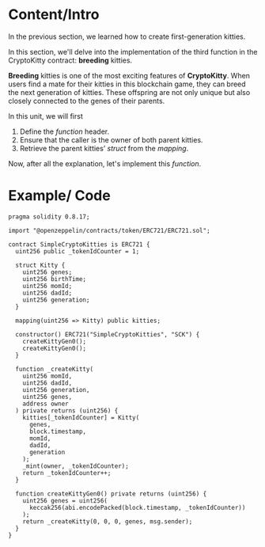 # Content/Intro

In the previous section, we learned how to create first-generation kitties. 

In this section, we'll delve into the implementation of the third function in the CryptoKitty contract: **breeding** kitties.

**Breeding** kitties is one of the most exciting features of **CryptoKitty**. When users find a mate for their kitties in this blockchain game, they can breed the next generation of kitties. These offspring are not only unique but also closely connected to the genes of their parents.

In this unit, we will first

1. Define the *function* header.
2. Ensure that the caller is the owner of both parent kitties.
3. Retrieve the parent kitties’ *struct* from the *mapping*.

Now, after all the explanation, let's implement this *function*.

# Example/ Code

```solidity
pragma solidity 0.8.17;

import "@openzeppelin/contracts/token/ERC721/ERC721.sol";

contract SimpleCryptoKitties is ERC721 {
  uint256 public _tokenIdCounter = 1;

  struct Kitty {
    uint256 genes;
    uint256 birthTime;
    uint256 momId;
    uint256 dadId;
    uint256 generation;
  }

  mapping(uint256 => Kitty) public kitties;

  constructor() ERC721("SimpleCryptoKitties", "SCK") {
    createKittyGen0();
    createKittyGen0();
  }

  function _createKitty(
    uint256 momId,
    uint256 dadId,
    uint256 generation,
    uint256 genes,
    address owner
  ) private returns (uint256) {
    kitties[_tokenIdCounter] = Kitty(
      genes,
      block.timestamp,
      momId,
      dadId,
      generation
    );
    _mint(owner, _tokenIdCounter);
    return _tokenIdCounter++;
  }

  function createKittyGen0() private returns (uint256) {
    uint256 genes = uint256(
      keccak256(abi.encodePacked(block.timestamp, _tokenIdCounter))
    );
    return _createKitty(0, 0, 0, genes, msg.sender);
  }
}
```